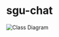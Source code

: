 # sgu-chat
![Class Diagram](http://www.plantuml.com/plantuml/proxy?src=https://raw.githubusercontent.com/meteorizm/sgu-chat/master/UML/usecase.puml?token=GHSAT0AAAAAACIYO2OZBZSRE3MEFQHXOM64ZKXRAGQ)
